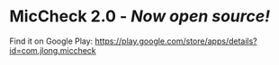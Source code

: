 # MicCheck 2.0 - *Now open source!*

Find it on Google Play: https://play.google.com/store/apps/details?id=com.jlong.miccheck
